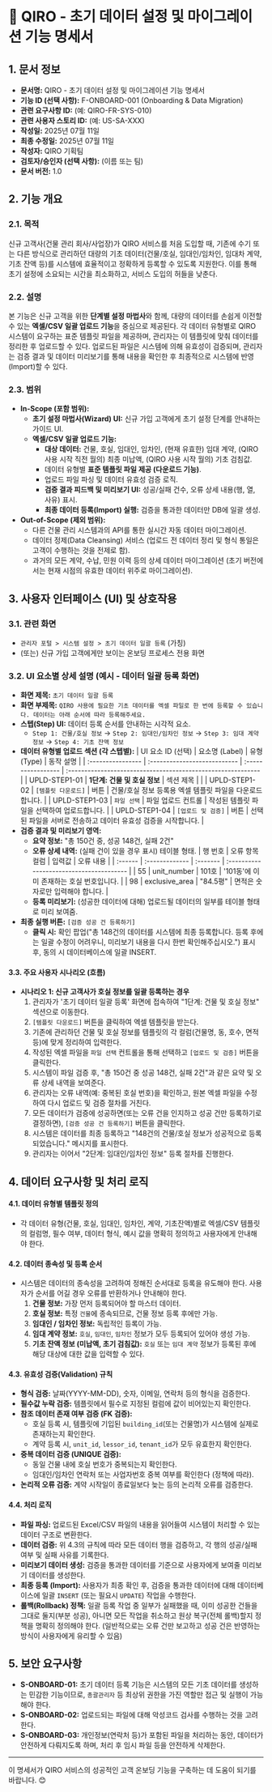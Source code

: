 # 🚀 QIRO - 초기 데이터 설정 및 마이그레이션 기능 명세서

## 1. 문서 정보
- **문서명:** QIRO - 초기 데이터 설정 및 마이그레이션 기능 명세서
- **기능 ID (선택 사항):** F-ONBOARD-001 (Onboarding & Data Migration)
- **관련 요구사항 ID:** (예: QIRO-FR-SYS-010)
- **관련 사용자 스토리 ID:** (예: US-SA-XXX)
- **작성일:** 2025년 07월 11일
- **최종 수정일:** 2025년 07월 11일
- **작성자:** QIRO 기획팀
- **검토자/승인자 (선택 사항):** (이름 또는 팀)
- **문서 버전:** 1.0

## 2. 기능 개요
### 2.1. 목적
신규 고객사(건물 관리 회사/사업장)가 QIRO 서비스를 처음 도입할 때, 기존에 수기 또는 다른 방식으로 관리하던 대량의 기초 데이터(건물/호실, 임대인/임차인, 임대차 계약, 기초 잔액 등)를 시스템에 효율적이고 정확하게 등록할 수 있도록 지원한다. 이를 통해 초기 설정에 소요되는 시간을 최소화하고, 서비스 도입의 허들을 낮춘다.

### 2.2. 설명
본 기능은 신규 고객을 위한 **단계별 설정 마법사**와 함께, 대량의 데이터를 손쉽게 이전할 수 있는 **엑셀/CSV 일괄 업로드 기능**을 중심으로 제공된다. 각 데이터 유형별로 QIRO 시스템이 요구하는 표준 템플릿 파일을 제공하며, 관리자는 이 템플릿에 맞춰 데이터를 정리한 후 업로드할 수 있다. 업로드된 파일은 시스템에 의해 유효성이 검증되며, 관리자는 검증 결과 및 데이터 미리보기를 통해 내용을 확인한 후 최종적으로 시스템에 반영(Import)할 수 있다.

### 2.3. 범위
- **In-Scope (포함 범위):**
    - **초기 설정 마법사(Wizard) UI:** 신규 가입 고객에게 초기 설정 단계를 안내하는 가이드 UI.
    - **엑셀/CSV 일괄 업로드 기능:**
        - **대상 데이터:** 건물, 호실, 임대인, 임차인, (현재 유효한) 임대 계약, (QIRO 사용 시작 직전 월의) 최종 미납액, (QIRO 사용 시작 월의) 기초 검침값.
        - 데이터 유형별 **표준 템플릿 파일 제공 (다운로드 기능)**.
        - 업로드 파일 파싱 및 데이터 유효성 검증 로직.
        - **검증 결과 피드백 및 미리보기 UI:** 성공/실패 건수, 오류 상세 내용(행, 열, 사유) 표시.
        - **최종 데이터 등록(Import) 실행:** 검증을 통과한 데이터만 DB에 일괄 생성.
- **Out-of-Scope (제외 범위):**
    - 다른 건물 관리 시스템과의 API를 통한 실시간 자동 데이터 마이그레이션.
    - 데이터 정제(Data Cleansing) 서비스 (업로드 전 데이터 정리 및 형식 통일은 고객이 수행하는 것을 전제로 함).
    - 과거의 모든 계약, 수납, 민원 이력 등의 상세 데이터 마이그레이션 (초기 버전에서는 현재 시점의 유효한 데이터 위주로 마이그레이션).

## 3. 사용자 인터페이스 (UI) 및 상호작용
### 3.1. 관련 화면
- `관리자 포털 > 시스템 설정 > 초기 데이터 일괄 등록` (가칭)
- (또는) 신규 가입 고객에게만 보이는 온보딩 프로세스 전용 화면

### 3.2. UI 요소별 상세 설명 (예시 - 데이터 일괄 등록 화면)
* **화면 제목:** `초기 데이터 일괄 등록`
* **화면 부제목:** `QIRO 사용에 필요한 기초 데이터를 엑셀 파일로 한 번에 등록할 수 있습니다. 데이터는 아래 순서에 따라 등록해주세요.`
* **스텝(Step) UI:** 데이터 등록 순서를 안내하는 시각적 요소.
    * `Step 1: 건물/호실 정보` → `Step 2: 임대인/임차인 정보` → `Step 3: 임대 계약 정보` → `Step 4: 기초 잔액 정보`
* **데이터 유형별 업로드 섹션 (각 스텝별):**
    | UI 요소 ID (선택) | 요소명 (Label)               | 유형 (Type)        | 동작 설명                                                    |
    | :---------------- | :--------------------------- | :----------------- | :----------------------------------------------------------- |
    | UPLD-STEP1-01     | **1단계: 건물 및 호실 정보** | 섹션 제목          |                                                              |
    | UPLD-STEP1-02     | `[템플릿 다운로드]`          | 버튼               | 건물/호실 정보 등록용 엑셀 템플릿 파일을 다운로드합니다.     |
    | UPLD-STEP1-03     | `파일 선택`                  | 파일 업로드 컨트롤 | 작성된 템플릿 파일을 선택하여 업로드합니다.                  |
    | UPLD-STEP1-04     | `[업로드 및 검증]`           | 버튼               | 선택된 파일을 서버로 전송하고 데이터 유효성 검증을 시작합니다. |
* **검증 결과 및 미리보기 영역:**
    * **요약 정보:** "총 150건 중, 성공 148건, 실패 2건"
    * **오류 상세 내역:** (실패 건이 있을 경우 표시) 테이블 형태.
        | 행 번호 | 오류 항목 컬럼 | 입력값   | 오류 내용                                |
        | :------ | :------------- | :------- | :--------------------------------------- |
        | 55      | unit_number    | 101호    | '101동'에 이미 존재하는 호실 번호입니다. |
        | 98      | exclusive_area | "84.5평" | 면적은 숫자로만 입력해야 합니다.         |
    * **등록 미리보기:** (성공한 데이터에 대해) 업로드될 데이터의 일부를 테이블 형태로 미리 보여줌.
* **최종 실행 버튼:** `[검증 성공 건 등록하기]`
    * **클릭 시:** 확인 팝업("총 148건의 데이터를 시스템에 최종 등록합니다. 등록 후에는 일괄 수정이 어려우니, 미리보기 내용을 다시 한번 확인해주십시오.") 표시 후, 동의 시 데이터베이스에 일괄 INSERT.

#### 3.3. 주요 사용자 시나리오 (흐름)
- **시나리오 1: 신규 고객사가 호실 정보를 일괄 등록하는 경우**
    1. 관리자가 '초기 데이터 일괄 등록' 화면에 접속하여 "1단계: 건물 및 호실 정보" 섹션으로 이동한다.
    2. `[템플릿 다운로드]` 버튼을 클릭하여 엑셀 템플릿을 받는다.
    3. 기존에 관리하던 건물 및 호실 정보를 템플릿의 각 컬럼(건물명, 동, 호수, 면적 등)에 맞게 정리하여 입력한다.
    4. 작성된 엑셀 파일을 `파일 선택` 컨트롤을 통해 선택하고 `[업로드 및 검증]` 버튼을 클릭한다.
    5. 시스템이 파일 검증 후, "총 150건 중 성공 148건, 실패 2건"과 같은 요약 및 오류 상세 내역을 보여준다.
    6. 관리자는 오류 내역(예: 중복된 호실 번호)을 확인하고, 원본 엑셀 파일을 수정하여 다시 업로드 및 검증 절차를 거친다.
    7. 모든 데이터가 검증에 성공하면(또는 오류 건을 인지하고 성공 건만 등록하기로 결정하면), `[검증 성공 건 등록하기]` 버튼을 클릭한다.
    8. 시스템은 데이터를 최종 등록하고 "148건의 건물/호실 정보가 성공적으로 등록되었습니다." 메시지를 표시한다.
    9. 관리자는 이어서 "2단계: 임대인/임차인 정보" 등록 절차를 진행한다.

## 4. 데이터 요구사항 및 처리 로직
#### 4.1. 데이터 유형별 템플릿 정의
- 각 데이터 유형(건물, 호실, 임대인, 임차인, 계약, 기초잔액)별로 엑셀/CSV 템플릿의 컬럼명, 필수 여부, 데이터 형식, 예시 값을 명확히 정의하고 사용자에게 안내해야 한다.

#### 4.2. 데이터 종속성 및 등록 순서
- 시스템은 데이터의 종속성을 고려하여 정해진 순서대로 등록을 유도해야 한다. 사용자가 순서를 어길 경우 오류를 반환하거나 안내해야 한다.
    1.  **건물 정보:** 가장 먼저 등록되어야 할 마스터 데이터.
    2.  **호실 정보:** 특정 `건물`에 종속되므로, 건물 정보 등록 후에만 가능.
    3.  **임대인 / 임차인 정보:** 독립적인 등록이 가능.
    4.  **임대 계약 정보:** `호실`, `임대인`, `임차인` 정보가 모두 등록되어 있어야 생성 가능.
    5.  **기초 잔액 정보 (미납액, 초기 검침값):** `호실` 또는 `임대 계약` 정보가 등록된 후에 해당 대상에 대한 값을 입력할 수 있다.

#### 4.3. 유효성 검증(Validation) 규칙
- **형식 검증:** 날짜(YYYY-MM-DD), 숫자, 이메일, 연락처 등의 형식을 검증한다.
- **필수값 누락 검증:** 템플릿에서 필수로 지정된 컬럼에 값이 비어있는지 확인한다.
- **참조 데이터 존재 여부 검증 (FK 검증):**
    - 호실 등록 시, 템플릿에 기입된 `building_id`(또는 건물명)가 시스템에 실제로 존재하는지 확인한다.
    - 계약 등록 시, `unit_id`, `lessor_id`, `tenant_id`가 모두 유효한지 확인한다.
- **중복 데이터 검증 (UNIQUE 검증):**
    - 동일 건물 내에 호실 번호가 중복되는지 확인한다.
    - 임대인/임차인 연락처 또는 사업자번호 중복 여부를 확인한다 (정책에 따라).
- **논리적 오류 검증:** 계약 시작일이 종료일보다 늦는 등의 논리적 오류를 검증한다.

#### 4.4. 처리 로직
- **파일 파싱:** 업로드된 Excel/CSV 파일의 내용을 읽어들여 시스템이 처리할 수 있는 데이터 구조로 변환한다.
- **데이터 검증:** 위 4.3의 규칙에 따라 모든 데이터 행을 검증하고, 각 행의 성공/실패 여부 및 실패 사유를 기록한다.
- **미리보기 데이터 생성:** 검증을 통과한 데이터를 기준으로 사용자에게 보여줄 미리보기 데이터를 생성한다.
- **최종 등록 (Import):** 사용자가 최종 확인 후, 검증을 통과한 데이터에 대해 데이터베이스에 일괄 `INSERT` (또는 필요시 `UPDATE`) 작업을 수행한다.
- **롤백(Rollback) 정책:** 일괄 등록 작업 중 일부가 실패했을 때, 이미 성공한 건들을 그대로 둘지(부분 성공), 아니면 모든 작업을 취소하고 원상 복구(전체 롤백)할지 정책을 명확히 정의해야 한다. (일반적으로는 오류 건만 보고하고 성공 건은 반영하는 방식이 사용자에게 유리할 수 있음)

## 5. 보안 요구사항
- **S-ONBOARD-01:** 초기 데이터 등록 기능은 시스템의 모든 기초 데이터를 생성하는 민감한 기능이므로, `총괄관리자` 등 최상위 권한을 가진 역할만 접근 및 실행이 가능해야 한다.
- **S-ONBOARD-02:** 업로드되는 파일에 대해 악성코드 검사를 수행하는 것을 고려한다.
- **S-ONBOARD-03:** 개인정보(연락처 등)가 포함된 파일을 처리하는 동안, 데이터가 안전하게 다뤄지도록 하며, 처리 후 임시 파일 등을 안전하게 삭제한다.

---
이 명세서가 QIRO 서비스의 성공적인 고객 온보딩 기능을 구축하는 데 도움이 되기를 바랍니다. 😊